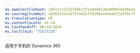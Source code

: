 ```yaml
---
ms.openlocfilehash: c9411cc521b7d46c371a4d49c38e009454e86bea
ms.sourcegitcommit: ad203331ee9737e82ef70206ac04eeb72a5f9c7f
ms.translationtype: HT
ms.contentlocale: zh-CN
ms.lasthandoff: 06/18/2019
ms.locfileid: "72517235"
---
```

适用于手机的 Dynamics 365